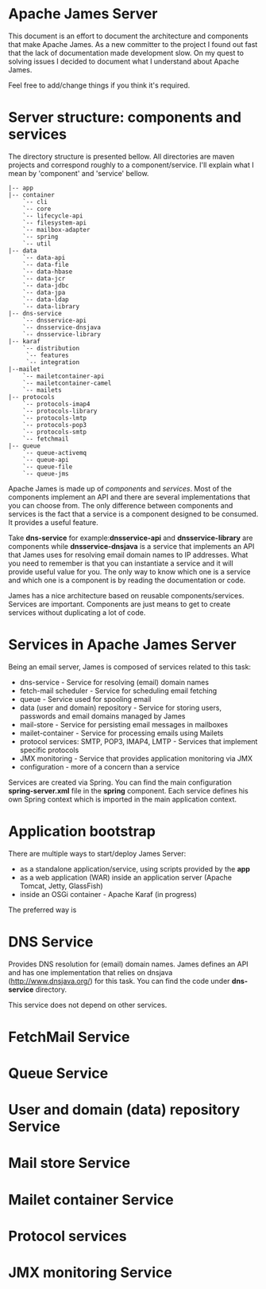 Apache James Server
===================

This document is an effort to document the architecture and components that make Apache James. As a new committer to
the project I found out fast that the lack of documentation made development slow. On my quest to solving issues I
decided to document what I understand about Apache James.

Feel free to add/change things if you think it's required.

Server structure: components and services
=========================================

The directory structure is presented bellow. All directories are maven projects and correspond roughly to a component/service.
I'll explain what I mean by 'component' and 'service' bellow.

~~~
|-- app
|-- container
    `-- cli
    `-- core
    `-- lifecycle-api
    `-- filesystem-api
    `-- mailbox-adapter
    `-- spring
    `-- util
|-- data
    `-- data-api
    `-- data-file
    `-- data-hbase
    `-- data-jcr
    `-- data-jdbc
    `-- data-jpa
    `-- data-ldap
    `-- data-library
|-- dns-service
    `-- dnsservice-api
    `-- dnsservice-dnsjava
    `-- dnsservice-library
|-- karaf
    `-- distribution
     `-- features
     `-- integration
|--mailet
    `-- mailetcontainer-api
    `-- mailetcontainer-camel
    `-- mailets
|-- protocols
    `-- protocols-imap4
    `-- protocols-library
    `-- protocols-lmtp
    `-- protocols-pop3
    `-- protocols-smtp
    `-- fetchmail
|-- queue
    `-- queue-activemq
    `-- queue-api
    `-- queue-file
    `-- queue-jms

~~~

Apache James is made up of *components* and *services*. Most of the components implement an API and there are several
implementations that you can choose from. The only difference between components and services is the fact that a
service is a component designed to be consumed. It provides a useful feature.

Take **dns-service** for example:**dnsservice-api** and **dnsservice-library** are components while **dnsservice-dnsjava**
is a service that implements an API that James uses for resolving email domain names to IP addresses.
What you need to remember is that you can instantiate a service and it will provide useful value for you.
The only way to know which one is a service and which one is a component is by reading the documentation or code.

James has a nice architecture based on reusable components/services. Services are important. Components are just means to
get to create services without duplicating a lot of code.

Services in Apache James Server
===============================

Being an email server, James is composed of services related to this task:

* dns-service - Service for resolving (email) domain names
* fetch-mail scheduler - Service for scheduling email fetching
* queue - Service used for spooling email
* data (user and domain) repository - Service for storing users, passwords and email domains managed by James
* mail-store - Service for persisting email messages in mailboxes
* mailet-container - Service for processing emails using Mailets
* protocol services: SMTP, POP3, IMAP4, LMTP - Services that implement specific protocols
* JMX monitoring - Service that provides application monitoring via JMX
* configuration - more of a concern than a service

Services are created via Spring. You can find the main configuration **spring-server.xml** file in the **spring** component.
Each service defines his own Spring context which is imported in the main application context.

Application bootstrap
=====================

There are multiple ways to start/deploy James Server:

* as a standalone application/service, using scripts provided by the **app**
* as a web application (WAR) inside an application server (Apache Tomcat, Jetty, GlassFish)
* inside an OSGi container - Apache Karaf (in progress)

The preferred way is

DNS Service
===========

Provides DNS resolution for (email) domain names. James defines an API and has one implementation that relies on
dnsjava (http://www.dnsjava.org/) for this task. You can find the code under **dns-service** directory.

This service does not depend on other services.

FetchMail Service
=================


Queue Service
=============


User and domain (data) repository Service
=========================================


Mail store Service
==================


Mailet container Service
========================

Protocol services
=================


JMX monitoring Service
======================




